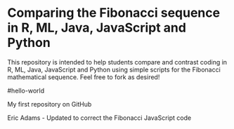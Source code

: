 # Comparing the Fibonacci sequence in R, ML, Java, JavaScript and Python
This repository is intended to help students compare and contrast coding in R, ML, Java, JavaScript and Python using simple scripts for the Fibonacci mathematical sequence.  Feel free to fork as desired!

#hello-world

My first repository on GitHub

Eric Adams - Updated to correct the Fibonacci JavaScript code
